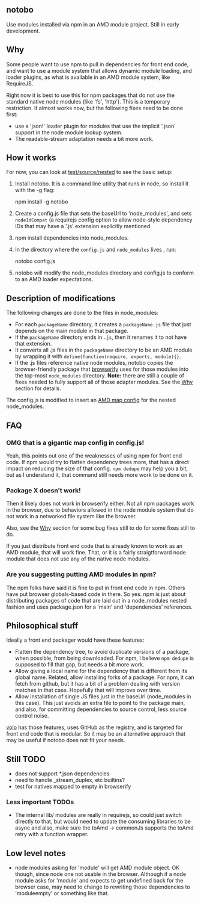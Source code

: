 
## notobo

Use modules installed via npm in an AMD module project. Still in early development.

## Why

Some people want to use npm to pull in dependencies for front end code, and want to use a module system that allows dynamic module loading, and loader plugins, as what is available in an AMD module system, like RequireJS.

Right now it is best to use this for npm packages that do not use the standard native node modules (like 'fs', 'http'). This is a temporary restriction. It almost works now, but the following fixes need to be done first:

* use a 'json!' loader plugin for modules that use the implicit '.json' support in the node module lookup system.
* The readable-stream adaptation needs a bit more work.

## How it works

For now, you can look at [test/source/nested](https://github.com/jrburke/notobo/tree/master/test/source/nested) to see the basic setup:

1) Install notobo. It is a command line utility that runs in node, so install it with the -g flag:

    npm install -g notobo

2) Create a config.js file that sets the baseUrl to 'node_modules', and sets `nodeIdCompat` (a requirejs config option to allow node-style dependency IDs that may have a '.js' extension explicitly mentioned.

3) npm install dependencies into node_modules.

4) In the directory where the `config.js` and `node_modules` lives , run:

    notobo config.js

5) notobo will modify the node_modules directory and config.js to conform to an AMD loader expectations.

## Description of modifications

The following changes are done to the files in node_modules:

* For each `packageName` directory, it creates a `packageName.js` file that just depends on the main module in that package.
* If the `packageName` directory ends in `.js`, then it renames it to not have that extension.
* It converts all .js files in the `packageName` directory to be an AMD module by wrapping it with `define(function(require, exports, module){}`.
* If the .js files reference native node modules, notobo copies the browser-friendly package that [browserify](http://browserify.org/) uses for those modules into the top-most `node_modules` directory. **Note:** there are still a couple of fixes needed to fully support all of those adapter modules. See the [Why](#why) section for details.

The config.js is modified to insert an [AMD map config](https://github.com/amdjs/amdjs-api/blob/master/CommonConfig.md#map-) for the nested node_modules.

## FAQ

### OMG that is a gigantic map config in config.js!

Yeah, this points out one of the weaknesses of using npm for front end code. If npm would try to flatten dependency trees more, that has a direct impact on reducing the size of that config. `npm dedupe` may help you a bit, but as I understand it, that command still needs more work to be done on it.

### Package X doesn't work!

Then it likely does not work in browserify either. Not all npm packages work in the browser, due to behaviors allowed in the node module system that do not work in a networked file system like the browser.

Also, see the [Why](#why) section for some bug fixes still to do for some fixes still to do.

If you just distribute front end code that is already known to work as an AMD module, that will work fine. That, or it is a fairly straigtforward node module that does not use any of the native node modules.

### Are you suggesting putting AMD modules in npm?

The npm folks have said it is fine to put in front end code in npm. Others have put browser globals-based code in there. So yes. npm is just about distributing packages of code that are laid out in a node_modules nested fashion and uses package.json for a 'main' and 'dependencies' references.

## Philosophical stuff

Ideally a front end packager would have these features:

* Flatten the dependency tree, to avoid duplicate versions of a package, when possible, from being downloaded. For npm, I believe `npm dedupe` is supposed to fill that gap, but needs a bit more work.
* Allow giving a local name for the dependency that is different from its global name. Related, allow installing forks of a package. For npm, it can fetch from github, but it has a bit of a problem dealing with version matches in that case. Hopefully that will improve over time.
* Allow installation of single JS files just in the baseUrl (node_modules in this case). This just avoids an extra file to point to the package main, and also, for committing dependencies to source control, less source control noise.

[volo](http://volojs.org/) has those features, uses GitHub as the registry, and is targeted for front end code that is modular. So it may be an alternative approach that may be useful if notobo does not fit your needs.

## Still TODO

* does not support *.json dependencies
* need to handle _stream_duplex, etc builtins?
* test for natives mapped to empty in browserify

### Less important TODOs

* The internal lib/ modules are really in requirejs, so could just switch directly to that, but would need to update the consuming libraries to be async and also, make sure the toAmd -> commonJs supports the toAmd retry with a function wrapper.

## Low level notes

* node modules asking for 'module' will get AMD module object. OK though, since node one not usable in the browser. Although if a node module asks for 'module' and expects to get undefined back for the browser case, may need to change to rewriting those dependencies to 'moduleempty' or something like that.
